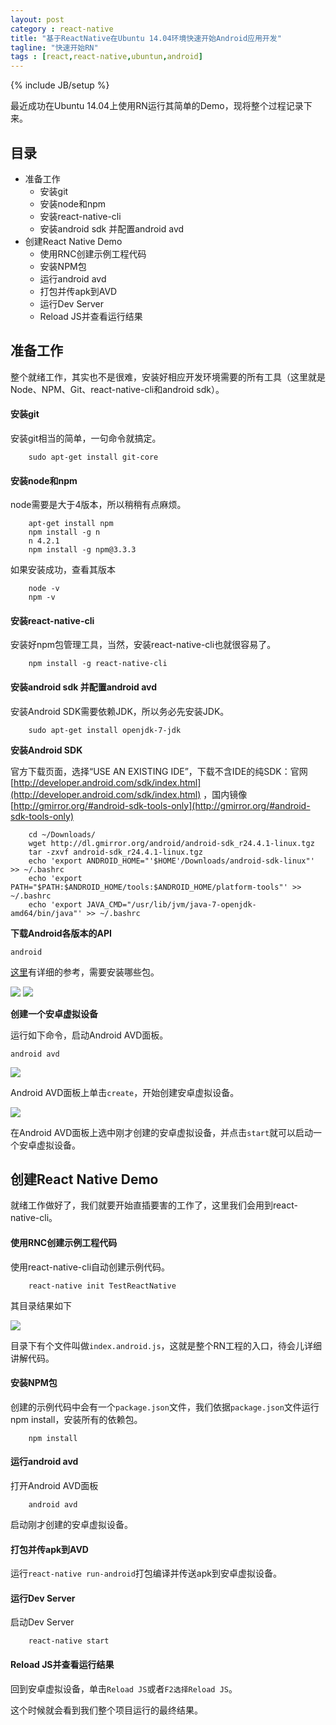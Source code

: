 ```yaml
---
layout: post
category : react-native
title: "基于ReactNative在Ubuntu 14.04环境快速开始Android应用开发"
tagline: "快速开始RN"
tags : [react,react-native,ubuntun,android]
---
```

{% include JB/setup %}

最近成功在Ubuntu 14.04上使用RN运行其简单的Demo，现将整个过程记录下来。

## 目录

- 准备工作
    - 安装git
    - 安装node和npm
    - 安装react-native-cli
    - 安装android sdk 并配置android avd
- 创建React Native Demo
    - 使用RNC创建示例工程代码
    - 安装NPM包
    - 运行android avd
    - 打包并传apk到AVD
    - 运行Dev Server
    - Reload JS并查看运行结果
    
## 准备工作

整个就绪工作，其实也不是很难，安装好相应开发环境需要的所有工具（这里就是Node、NPM、Git、react-native-cli和android sdk）。

#### 安装git

安装git相当的简单，一句命令就搞定。

        sudo apt-get install git-core
        
#### 安装node和npm

node需要是大于4版本，所以稍稍有点麻烦。

        apt-get install npm
        npm install -g n
        n 4.2.1
        npm install -g npm@3.3.3
        
如果安装成功，查看其版本

        node -v
        npm -v
        
#### 安装react-native-cli

安装好npm包管理工具，当然，安装react-native-cli也就很容易了。

        npm install -g react-native-cli
        
#### 安装android sdk 并配置android avd

安装Android SDK需要依赖JDK，所以务必先安装JDK。

        sudo apt-get install openjdk-7-jdk
        
**安装Android SDK**

官方下载页面，选择“USE AN EXISTING IDE”，下载不含IDE的纯SDK：官网 [http://developer.android.com/sdk/index.html](http://developer.android.com/sdk/index.html) ，国内镜像 [http://gmirror.org/#android-sdk-tools-only](http://gmirror.org/#android-sdk-tools-only)

        cd ~/Downloads/
        wget http://dl.gmirror.org/android/android-sdk_r24.4.1-linux.tgz
        tar -zxvf android-sdk_r24.4.1-linux.tgz
        echo 'export ANDROID_HOME="'$HOME'/Downloads/android-sdk-linux"' >> ~/.bashrc
        echo 'export PATH="$PATH:$ANDROID_HOME/tools:$ANDROID_HOME/platform-tools"' >> ~/.bashrc
        echo 'export JAVA_CMD="/usr/lib/jvm/java-7-openjdk-amd64/bin/java"' >> ~/.bashrc

**下载Android各版本的API**

    android

[这里](http://facebook.github.io/react-native/docs/android-setup.html#content)有详细的参考，需要安装哪些包。
    
![](/assets/images/react-native/AndroidSDK1.png)
![](/assets/images/react-native/AndroidSDK2.png)

**创建一个安卓虚拟设备**

运行如下命令，启动Android AVD面板。

    android avd

![](/assets/images/react-native/AndroidAVD.png)

Android AVD面板上单击`create`，开始创建安卓虚拟设备。

![](/assets/images/react-native/CreateAVD.png)

在Android AVD面板上选中刚才创建的安卓虚拟设备，并点击`start`就可以启动一个安卓虚拟设备。





## 创建React Native Demo

就绪工作做好了，我们就要开始直插要害的工作了，这里我们会用到react-native-cli。


#### 使用RNC创建示例工程代码

使用react-native-cli自动创建示例代码。

        react-native init TestReactNative
        
其目录结果如下

![](/assets/images/react-native/TestReactNative.png)

目录下有个文件叫做`index.android.js`，这就是整个RN工程的入口，待会儿详细讲解代码。

#### 安装NPM包

创建的示例代码中会有一个`package.json`文件，我们依据`package.json`文件运行npm install，安装所有的依赖包。

        npm install
    
#### 运行android avd

打开Android AVD面板

        android avd

启动刚才创建的安卓虚拟设备。

#### 打包并传apk到AVD

运行`react-native run-android`打包编译并传送apk到安卓虚拟设备。

#### 运行Dev Server

启动Dev Server

        react-native start

#### Reload JS并查看运行结果

回到安卓虚拟设备，单击`Reload JS`或者`F2选择Reload JS`。

这个时候就会看到我们整个项目运行的最终结果。




